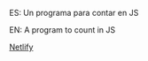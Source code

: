 ES: Un programa para contar en JS

EN: A program to count in JS

[Netlify](https://counter-program-js-memosainz.netlify.app/)
